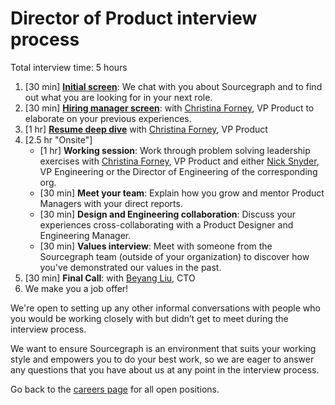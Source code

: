 # Director of Product interview process

Total interview time: 5 hours

1. [30 min] **[Initial screen](../initial_screen.md)**: We chat with you about Sourcegraph and to find out what you are looking for in your next role.
1. [30 min] **[Hiring manager screen](../hm_intro_call.md)**: with [Christina Forney](../../../../../../team/index.md#christina-forney), VP Product to elaborate on your previous experiences.
1. [1 hr] **[Resume deep dive](../../../../../people-talent/talent/process/types_of_interviews.md#resume-deep-dive)** with [Christina Forney](../../../../../../team/index.md#christina-forney), VP Product
1. [2.5 hr "Onsite"]
   - [1 hr] **Working session**: Work through problem solving leadership exercises with [Christina Forney](../../../../../../team/index.md#christina-forney), VP Product and either [Nick Snyder](../../../../../../team/index.md#nick-snyder), VP Engineering or the Director of Engineering of the corresponding org.
   - [30 min] **Meet your team**: Explain how you grow and mentor Product Managers with your direct reports.
   - [30 min] **Design and Engineering collaboration**: Discuss your experiences cross-collaborating with a Product Designer and Engineering Manager.
   - [30 min] **Values interview**: Meet with someone from the Sourcegraph team (outside of your organization) to discover how you've demonstrated our values in the past.
1. [30 min] **Final Call**: with [Beyang Liu](../../../../../../team/index.md#beyang-liu), CTO
1. We make you a job offer!

We're open to setting up any other informal conversations with people who you would be working closely with but didn’t get to meet during the interview process.

We want to ensure Sourcegraph is an environment that suits your working style and empowers you to do your best work, so we are eager to answer any questions that you have about us at any point in the interview process.

Go back to the [careers page](https://boards.greenhouse.io/sourcegraph91) for all open positions.
